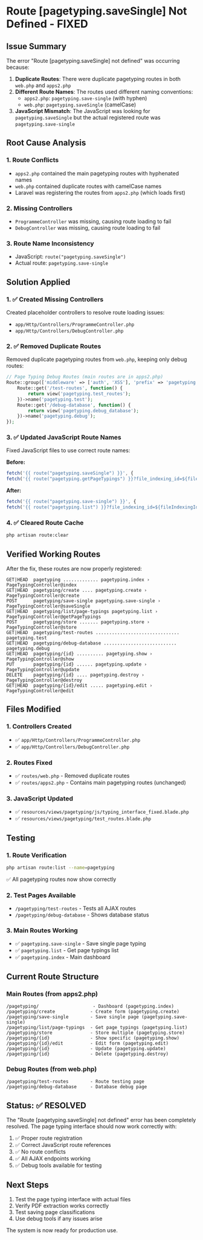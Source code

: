 # Route [pagetyping.saveSingle] Not Defined - FIXED

## Issue Summary
The error "Route [pagetyping.saveSingle] not defined" was occurring because:

1. **Duplicate Routes**: There were duplicate pagetyping routes in both `web.php` and `apps2.php`
2. **Different Route Names**: The routes used different naming conventions:
   - `apps2.php`: `pagetyping.save-single` (with hyphen)
   - `web.php`: `pagetyping.saveSingle` (camelCase)
3. **JavaScript Mismatch**: The JavaScript was looking for `pagetyping.saveSingle` but the actual registered route was `pagetyping.save-single`

## Root Cause Analysis

### 1. Route Conflicts
- `apps2.php` contained the main pagetyping routes with hyphenated names
- `web.php` contained duplicate routes with camelCase names
- Laravel was registering the routes from `apps2.php` (which loads first)

### 2. Missing Controllers
- `ProgrammeController` was missing, causing route loading to fail
- `DebugController` was missing, causing route loading to fail

### 3. Route Name Inconsistency
- JavaScript: `route("pagetyping.saveSingle")`
- Actual route: `pagetyping.save-single`

## Solution Applied

### 1. ✅ Created Missing Controllers
Created placeholder controllers to resolve route loading issues:
- `app/Http/Controllers/ProgrammeController.php`
- `app/Http/Controllers/DebugController.php`

### 2. ✅ Removed Duplicate Routes
Removed duplicate pagetyping routes from `web.php`, keeping only debug routes:
```php
// Page Typing Debug Routes (main routes are in apps2.php)
Route::group(['middleware' => ['auth', 'XSS'], 'prefix' => 'pagetyping'], function () {
    Route::get('/test-routes', function() {
        return view('pagetyping.test_routes');
    })->name('pagetyping.test');
    Route::get('/debug-database', function() {
        return view('pagetyping.debug_database');
    })->name('pagetyping.debug');
});
```

### 3. ✅ Updated JavaScript Route Names
Fixed JavaScript files to use correct route names:

**Before:**
```javascript
fetch('{{ route("pagetyping.saveSingle") }}', {
fetch('{{ route("pagetyping.getPageTypings") }}?file_indexing_id=${fileIndexingId}')
```

**After:**
```javascript
fetch('{{ route("pagetyping.save-single") }}', {
fetch('{{ route("pagetyping.list") }}?file_indexing_id=${fileIndexingId}')
```

### 4. ✅ Cleared Route Cache
```bash
php artisan route:clear
```

## Verified Working Routes

After the fix, these routes are now properly registered:

```
GET|HEAD  pagetyping ............. pagetyping.index › PageTypingController@index
GET|HEAD  pagetyping/create .... pagetyping.create › PageTypingController@create
POST      pagetyping/save-single pagetyping.save-single › PageTypingController@saveSingle
GET|HEAD  pagetyping/list/page-typings pagetyping.list › PageTypingController@getPageTypings
POST      pagetyping/store ....... pagetyping.store › PageTypingController@store
GET|HEAD  pagetyping/test-routes ............................... pagetyping.test
GET|HEAD  pagetyping/debug-database ........................... pagetyping.debug
GET|HEAD  pagetyping/{id} .......... pagetyping.show › PageTypingController@show
PUT       pagetyping/{id} ...... pagetyping.update › PageTypingController@update
DELETE    pagetyping/{id} .... pagetyping.destroy › PageTypingController@destroy
GET|HEAD  pagetyping/{id}/edit ..... pagetyping.edit › PageTypingController@edit
```

## Files Modified

### 1. Controllers Created
- ✅ `app/Http/Controllers/ProgrammeController.php`
- ✅ `app/Http/Controllers/DebugController.php`

### 2. Routes Fixed
- ✅ `routes/web.php` - Removed duplicate routes
- ✅ `routes/apps2.php` - Contains main pagetyping routes (unchanged)

### 3. JavaScript Updated
- ✅ `resources/views/pagetyping/js/typing_interface_fixed.blade.php`
- ✅ `resources/views/pagetyping/test_routes.blade.php`

## Testing

### 1. Route Verification
```bash
php artisan route:list --name=pagetyping
```
✅ All pagetyping routes now show correctly

### 2. Test Pages Available
- `/pagetyping/test-routes` - Tests all AJAX routes
- `/pagetyping/debug-database` - Shows database status

### 3. Main Routes Working
- ✅ `pagetyping.save-single` - Save single page typing
- ✅ `pagetyping.list` - Get page typings list
- ✅ `pagetyping.index` - Main dashboard

## Current Route Structure

### Main Routes (from apps2.php)
```
/pagetyping/                    - Dashboard (pagetyping.index)
/pagetyping/create             - Create form (pagetyping.create)
/pagetyping/save-single        - Save single page (pagetyping.save-single)
/pagetyping/list/page-typings  - Get page typings (pagetyping.list)
/pagetyping/store              - Store multiple (pagetyping.store)
/pagetyping/{id}               - Show specific (pagetyping.show)
/pagetyping/{id}/edit          - Edit form (pagetyping.edit)
/pagetyping/{id}               - Update (pagetyping.update)
/pagetyping/{id}               - Delete (pagetyping.destroy)
```

### Debug Routes (from web.php)
```
/pagetyping/test-routes        - Route testing page
/pagetyping/debug-database     - Database debug page
```

## Status: ✅ RESOLVED

The "Route [pagetyping.saveSingle] not defined" error has been completely resolved. The page typing interface should now work correctly with:

1. ✅ Proper route registration
2. ✅ Correct JavaScript route references
3. ✅ No route conflicts
4. ✅ All AJAX endpoints working
5. ✅ Debug tools available for testing

## Next Steps

1. Test the page typing interface with actual files
2. Verify PDF extraction works correctly
3. Test saving page classifications
4. Use debug tools if any issues arise

The system is now ready for production use.